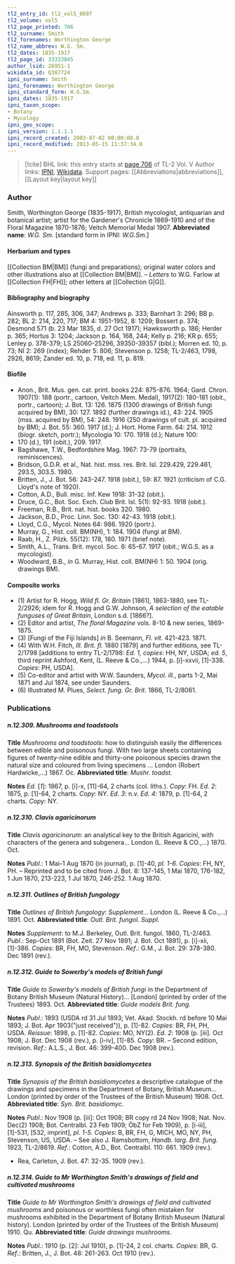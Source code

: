 ```yaml
---
tl2_entry_id: tl2_vol5_0697
tl2_volume: vol5
tl2_page_printed: 706
tl2_surname: Smith
tl2_forenames: Worthington George
tl2_name_abbrev: W.G. Sm.
tl2_dates: 1835-1917
tl2_page_id: 33333845
author_lsid: 26951-1
wikidata_id: Q387724
ipni_surname: Smith
ipni_forenames: Worthington George
ipni_standard_form: W.G.Sm.
ipni_dates: 1835-1917
ipni_taxon_scope: 
- Botany
- Mycology
ipni_geo_scope: 
ipni_version: 1.1.1.1
ipni_record_created: 2003-07-02 00:00:00.0
ipni_record_modified: 2013-05-15 11:37:34.0
---
```


> [!cite] BHL link: this entry starts at [page 706](https://www.biodiversitylibrary.org/page/33333845) of TL-2 Vol. V
> Author links: [IPNI](https://www.ipni.org/a/26951-1), [Wikidata](https://www.wikidata.org/wiki/Q387724). Support pages: [[Abbreviations|abbreviations]], [[Layout key|layout key]]

### Author

Smith, Worthington George (1835-1917), British mycologist, antiquarian and botanical artist; artist for the Gardener's Chronicle 1869-1910 and of the Floral Magazine 1870-1876; Veitch Memorial Medal 1907. 
**Abbreviated name**: *W.G. Sm.* \[standard form in IPNI: *W.G.Sm.*\]

#### Herbarium and types

[[Collection BM|BM]] (fungi and preparations); original water colors and other illustrations also at [[Collection BM|BM]]. – *Letters* to W.G. Farlow at [[Collection FH|FH]]; other letters at [[Collection G|G]].

#### Bibliography and biography

Ainsworth p. 117, 285, 306, 347; Andrews p. 333; Barnhart 3: 296; BB p. 282; BL 2: 214, 220, 717; BM 4: 1951-1952, 8: 1209; Bossert p. 374; Desmond 571 (b. 23 Mar 1835, d. 27 Oct 1917); Hawksworth p. 186; Herder p. 365; Hortus 3: 1204; Jackson p. 164, 168, 244; Kelly p. 216; KR p. 655; Lenley p. 378-379; LS 25060-25296, 39350-39357 (bibl.); Morren ed. 10, p. 73; NI 2: 269 (index); Rehder 5: 806; Stevenson p. 1258; TL-2/463, 1798, 2926, 8619; Zander ed. 10, p. 718, ed. 11, p. 819.

#### Biofile

- Anon., Brit. Mus. gen. cat. print. books 224: 875-876. 1964; Gard. Chron. 1907(1): 188 (portr., cartoon, Veitch Mem. Medal), 1917(2): 180-181 (obit., portr., cartoon); J. Bot. 13: 126. 1875 (1300 drawings of British fungi acquired by BM), 30: 127. 1892 (further drawings id.), 43: 224. 1905 (mss. acquired by BM), 54: 248. 1916 (250 drawings of cult. pl. acquired by BM); J. Bot. 55: 360. 1917 (d.); J. Hort. Home Farm. 64: 214. 1912 (biogr. sketch, portr.); Mycologia 10: 170. 1918 (d.); Nature 100:
- 170 (d.), 191 (obit.), 209. 1917.
- Bagshawe, T.W., Bedfordshire Mag. 1967: 73-79 (portraits, reminiscences).
- Bridson, G.D.R. et al., Nat. hist. mss. res. Brit. Isl. 229.429, 229.461, 293.5, 303.5. 1980.
- Britten, J., J. Bot. 56: 243-247. 1918 (obit.), 59: 87. 1921 (criticism of C.G. Lloyd's note of 1920).
- Cotton, A.D., Bull. misc. Inf. Kew 1918: 31-32 (obit.).
- Druce, G.C., Bot. Soc. Exch. Club Brit. Isl. 5(1): 92-93. 1918 (obit.).
- Freeman, R.B., Brit. nat. hist. books 320. 1980.
- Jackson, B.D., Proc. Linn. Soc. 130: 42-43. 1918 (obit.).
- Lloyd, C.G., Mycol. Notes 64: 986. 1920 (portr.).
- Murray, G., Hist. coll. BM(NH), 1: 184. 1904 (fungi at BM).
- Raab, H., Z. Pilzk. 55(12): 178, 180. 1971 (brief note).
- Smith, A.L., Trans. Brit. mycol. Soc. 6: 65-67. 1917 (obit.; W.G.S. as a mycologist).
- Woodward, B.B., *in* G. Murray, Hist. coll. BM(NH) 1: 50. 1904 (orig. drawings BM).

#### Composite works

- (1) Artist for R. Hogg, *Wild fl. Gr. Britain* \[1861\], 1863-1880, see TL-2/2926; idem for R. Hogg and G.W. Johnson, *A selection of the eatable funguses of Great Britain*, London s.d. \[1866?\].
- (2) Editor and artist, *The floral Magazine* vols. 8-10 & new series, 1869-1875.
- (3) \[Fungi of the Fiji Islands\] *in* B. Seemann, *Fl. vit.* 421-423. 1871.
- (4) With W.H. Fitch, *Ill. Brit. fl.* 1880 \[1879\] and further editions, see TL-2/1798 \[additions to entry TL-2/1798: *Ed. 1, copies*: HH, NY, USDA; *ed. 5*, third reprint Ashford, Kent, (L. Reeve & Co.,...) 1944, p. \[i\]-xxvii, \[1\]-338. *Copies*: PH, USDA\].
- (5) Co-editor and artist with W.W. Saunders, *Mycol. ill.*, parts 1-2, Mai 1871 and Jul 1874, see under Saunders.
- (6) Illustrated M. Plues, *Select. fung. Gr. Brit.* 1866, TL-2/8061.

### Publications

##### n.12.309. Mushrooms and toadstools

**Title**
*Mushrooms and toadstools*: how to distinguish easily the differences between edible and poisonous fungi. With two large sheets containing figures of twenty-nine edible and thirty-one poisonous species drawn the natural size and coloured from living specimens ... London (Robert Hardwicke,...) 1867. Oc.
**Abbreviated title**: *Mushr. toadst.*

**Notes**
*Ed*. \[*1*\]: 1867, p. \[i\]-x, \[11\]-64, 2 charts (col. liths.). *Copy*: FH.
*Ed. 2*: 1875, p. \[1\]-64, 2 charts. *Copy*: NY.
*Ed. 3*: n.v.
*Ed. 4*: 1879, p. \[1\]-64, 2 charts. *Copy*: NY.

##### n.12.310. Clavis agaricinorum

**Title**
*Clavis agaricinorum*: an analytical key to the British Agaricini, with characters of the genera and subgenera... London (L. Reeve & CO.,...) 1870. Oct.

**Notes**
*Publ*.: 1 Mai-1 Aug 1870 (in journal), p. \[1\]-40, *pl. 1-6. Copies*: FH, NY, PH. – Reprinted and to be cited from J. Bot. 8: 137-145, 1 Mai 1870, 176-182, 1 Jun 1870, 213-223, 1 Jul 1870, 246-252. 1 Aug 1870.

##### n.12.311. Outlines of British fungology

**Title**
*Outlines of British fungology*: *Supplement*... London (L. Reeve & Co.,...) 1891. Oct.
**Abbreviated title**: *Outl. Brit. fungol. Suppl.*

**Notes**
*Supplement*: to M.J. Berkeley, Outl. Brit. fungol. 1860, TL-2/463.
*Publ*.: Sep-Oct 1891 (Bot. Zeit. 27 Nov 1891; J. Bot. Oct 1891), p. \[i\]-xii, \[1\]-386. *Copies*: BR, FH, MO, Stevenson.
*Ref*.: G.M., J. Bot. 29: 378-380. Dec 1891 (rev.).

##### n.12.312. Guide to Sowerby's models of British fungi

**Title**
*Guide to Sowerby's models of British fungi* in the Department of Botany British Museum (Natural History)... \[London\] (printed by order of the Trustees) 1893. Oct.
**Abbreviated title**: *Guide models Brit. fung.*

**Notes**
*Publ*.: 1893 (USDA rd 31 Jul 1893; Vet. Akad. Stockh. rd before 10 Mai 1893; J. Bot. Apr 1903("just received")), p. \[1\]-82. *Copies*: BR, FH, PH, USDA.
*Reissue*: 1898, p. \[1\]-82. *Copies*: MO, NY(2).
*Ed. 2*: 1908 (p. \[iii\]. Oct 1908; J. Bot. Dec 1908 (rev.), p. \[i-iv\], \[1\]-85. *Copy*: BR. – Second edition, revision.
*Ref*.: A.L.S., J. Bot. 46: 399-400. Dec 1908 (rev.).

##### n.12.313. Synopsis of the British basidiomycetes

**Title**
*Synopsis of the British basidiomycetes* a descriptive catalogue of the drawings and specimens in the Department of Botany, British Museum... London (printed by order of the Trustees of the British Museum) 1908. Oct.
**Abbreviated title**: *Syn. Brit. basidiomyc.*

**Notes**
*Publ*.: Nov 1908 (p. \[iii\]: Oct 1908; BR copy rd 24 Nov 1908; Nat. Nov. Dec(2) 1908; Bot. Centralbl. 23 Feb 1909; ÖbZ for Feb 1909), p. \[i-iii\], \[1\]-531, \[532, imprint\], *pl. 1-5. Copies*: B, BR, FH, G, MICH, MO, NY, PH, Stevenson, US, USDA. – See also J. Ramsbottom, *Handb. larg. Brit. fung.* 1923, TL-2/8619.
*Ref*.: Cotton, A.D., Bot. Centralbl. 110: 661. 1909 (rev.).
- Rea, Carleton, J. Bot. 47: 32-35. 1909 (rev.).

##### n.12.314. Guide to Mr Worthington Smith's drawings of field and cultivated mushrooms

**Title**
*Guide to Mr Worthington Smith's drawings of field and cultivated mushrooms* and poisonous or worthless fungi often mistaken for mushrooms exhibited in the Department of Botany British Museum (Natural history). London (printed by order of the Trustees of the British Museum) 1910. Qu.
**Abbreviated title**: *Guide drawings mushrooms*.

**Notes**
*Publ*.: 1910 (p. \[2\]: Jul 1910), p. \[1\]-24, 2 col. charts. *Copies*: BR, G.
*Ref*.: Britten, J., J. Bot. 48: 261-263. Oct 1910 (rev.).

